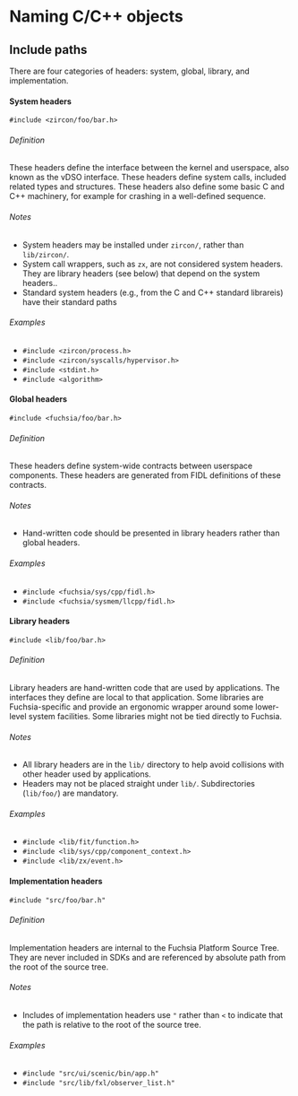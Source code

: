 Naming C/C++ objects
====================

## Include paths

There are four categories of headers: system, global, library, and
implementation.

#### System headers

```
#include <zircon/foo/bar.h>
```

###### Definition

These headers define the interface between the kernel and userspace, also known
as the vDSO interface. These headers define system calls, included related types
and structures.  These headers also define some basic C and C++ machinery, for
example for crashing in a well-defined sequence.

###### Notes

- System headers may be installed under `zircon/`, rather than `lib/zircon/`.
- System call wrappers, such as `zx`, are not considered system headers. They
  are library headers (see below) that depend on the system headers..
- Standard system headers (e.g., from the C and C++ standard librareis) have
  their   standard paths

###### Examples

- `#include <zircon/process.h>`
- `#include <zircon/syscalls/hypervisor.h>`
- `#include <stdint.h>`
- `#include <algorithm>`

#### Global headers

```
#include <fuchsia/foo/bar.h>
```

###### Definition

These headers define system-wide contracts between userspace components. These
headers are generated from FIDL definitions of these contracts.

###### Notes

- Hand-written code should be presented in library headers rather than global
  headers.

###### Examples

- `#include <fuchsia/sys/cpp/fidl.h>`
- `#include <fuchsia/sysmem/llcpp/fidl.h>`

#### Library headers

```
#include <lib/foo/bar.h>
```

###### Definition

Library headers are hand-written code that are used by applications. The
interfaces they define are local to that application. Some libraries are
Fuchsia-specific and provide an ergonomic wrapper around some lower-level
system facilities. Some libraries might not be tied directly to Fuchsia.

###### Notes

- All library headers are in the `lib/` directory to help avoid collisions with
  other header used by applications.
- Headers may not be placed straight under `lib/`. Subdirectories (`lib/foo/`)
  are mandatory.

###### Examples

- `#include <lib/fit/function.h>`
- `#include <lib/sys/cpp/component_context.h>`
- `#include <lib/zx/event.h>`

#### Implementation headers

```
#include "src/foo/bar.h"
```

###### Definition

Implementation headers are internal to the Fuchsia Platform Source Tree. They
are never included in SDKs and are referenced by absolute path from the root of
the source tree.

###### Notes

- Includes of implementation headers use `"` rather than `<` to indicate that
  the path is relative to the root of the source tree.

###### Examples

- `#include "src/ui/scenic/bin/app.h"`
- `#include "src/lib/fxl/observer_list.h"`
